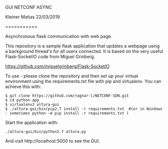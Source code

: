 GUI NETCONF ASYNC

Kleiner Matias 22/03/2019


===========

Asynchronous flask communication with web page. 

This repository is a sample flask application that updates a webpage using a background thread's for all users connected.
It is based on the very useful Flask-SocketIO code from Miguel Grinberg.

https://github.com/miguelgrinberg/Flask-SocketIO

To use - please clone the repository and then set up your virtual environment using the requirements.txt file with pip and virtualenv. You can achieve this with:

```
$ git clone https://github.com/ragnar-l/NETCONF-SDN.git
$ cd python-app
$ virtualenv2 altura-gui
$ ./altura-gui/bin/pip2.7 install -r requirements.txt  #(or in Windows - sometimes python -m pip install -r requirements.txt )
```

Start the application with:

```
./altura-gui/bin/python2.7 altura.py
```

And visit http://localhost:5000 to see the GUI.
